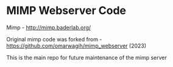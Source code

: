 MIMP Webserver Code 
====
Mimp - http://mimp.baderlab.org/

Original mimp code was forked from - https://github.com/omarwagih/mimp_webserver (2023)

This is the main repo for future maintenance of the mimp server 
